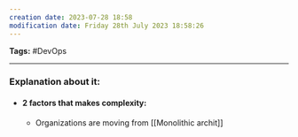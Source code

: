 ```yaml
---
creation date: 2023-07-28 18:58
modification date: Friday 28th July 2023 18:58:26
---
```


**Tags:** #DevOps 

--------------------------------------

### Explanation about it:

* #### 2 factors that makes complexity:
	* Organizations are moving from [[Monolithic archit]]